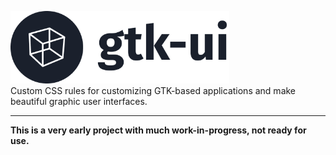 <p>
  <img alt="gtk-ui" width="350" src="https://raw.githubusercontent.com/graaphi/gtk-ui/master/gtk-ui-logo.png" /><br />
  Custom CSS rules for customizing GTK-based applications and make beautiful graphic user interfaces.
</p>

------

**This is a very early project with much work-in-progress, not ready for use.**
